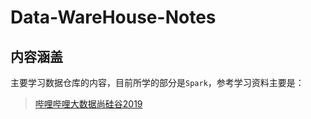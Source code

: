 # Data-WareHouse-Notes
## 内容涵盖
主要学习数据仓库的内容，目前所学的部分是`Spark`，参考学习资料主要是：
> [哔哩哔哩大数据尚硅谷2019](https://www.bilibili.com/video/BV174411X7Pk)
